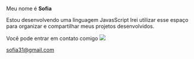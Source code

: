 Meu nome é **Sofia**


Estou desenvolvendo uma linguagem JavasScript
Irei utilizar esse espaço para organizar e compartilhar meus projetos desenvolvidos.



Você pode entrar em contato comigo ![](link)


sofia31@gmail.com
